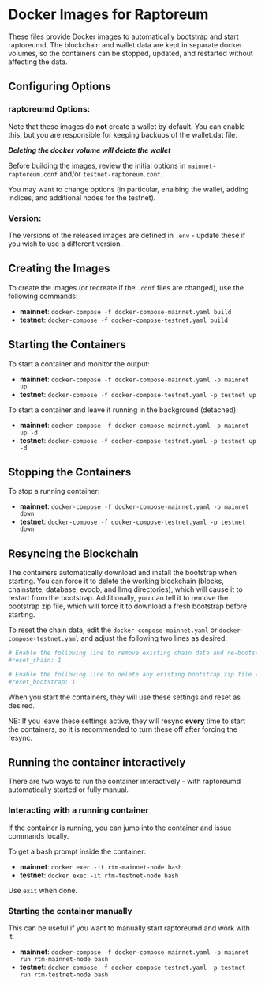 # Docker Images for Raptoreum

These files provide Docker images to automatically bootstrap and start raptoreumd.  The blockchain and wallet data are kept
in separate docker volumes, so the containers can be stopped, updated, and restarted without affecting the data.

## Configuring Options

### raptoreumd Options:

Note that these images do **not** create a wallet by default.  You can enable this, but you are responsible for keeping backups of the wallet.dat file.

***Deleting the docker volume will delete the wallet***

Before building the images, review the initial options in `mainnet-raptoreum.conf` and/or  `testnet-raptoreum.conf`.

You may want to change options (in particular, enalbing the wallet, adding indices, and additional nodes for the testnet).

### Version:

The versions of the released images are defined  in `.env` - update these if you wish to use a different version.

## Creating the Images

To create the images (or recreate if the `.conf` files are changed), use the following commands:

* **mainnet**: `docker-compose -f docker-compose-mainnet.yaml build`
* **testnet**: `docker-compose -f docker-compose-testnet.yaml build`

## Starting the Containers

To start a container and monitor the output:
* **mainnet**: `docker-compose -f docker-compose-mainnet.yaml -p mainnet up`
* **testnet**: `docker-compose -f docker-compose-testnet.yaml -p testnet up`

To start a container and leave it running in the background (detached):
* **mainnet**: `docker-compose -f docker-compose-mainnet.yaml -p mainnet up -d`
* **testnet**: `docker-compose -f docker-compose-testnet.yaml -p testnet up -d`

## Stopping the Containers

To stop a running container:
* **mainnet**: `docker-compose -f docker-compose-mainnet.yaml -p mainnet down`
* **testnet**: `docker-compose -f docker-compose-testnet.yaml -p testnet down`

## Resyncing the Blockchain

The containers automatically download and install the bootstrap when starting.  You can force it to delete the working blockchain (blocks, chainstate, database, evodb, and llmq directories), which will cause it to restart from the bootstrap.  Additionally, you can tell it to remove the bootstrap zip file, which will force it to download a fresh bootstrap before starting.

To reset the chain data, edit the `docker-compose-mainnet.yaml` or `docker-compose-testnet.yaml` and adjust the following two lines as desired:

```ini
# Enable the following line to remove existing chain data and re-bootstrap:
#reset_chain: 1

# Enable the following line to delete any existing bootstrap.zip file (to force a fresh download):
#reset_bootstrap: 1
```

When you start the containers, they will use these settings and reset as desired.

NB: If you leave these settings active, they will resync **every** time to start the containers, so it is recommended to turn these off after forcing the resync.

## Running the container interactively

There are two ways to run the container interactively - with raptoreumd automatically started or fully manual.

### Interacting with a running container

If the container is running, you can jump into the container and issue commands locally.

To get a bash prompt inside the container:
* **mainnet**: `docker exec -it rtm-mainnet-node bash`
* **testnet**: `docker exec -it rtm-testnet-node bash`

Use `exit` when done.

### Starting the container manually

This can be useful if you want to manually start raptoreumd and work with it.

* **mainnet**: `docker-compose -f docker-compose-mainnet.yaml -p mainnet run rtm-mainnet-node bash`
* **testnet**: `docker-compose -f docker-compose-testnet.yaml -p testnet run rtm-testnet-node bash`
